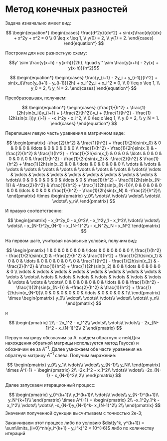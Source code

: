 # Метод конечных разностей

Задача изначально имеет вид:

$$
\begin{equation*}
 \begin{cases}
   \frac{d^2y}{dx^2} + sin(x)\frac{dy}{dx} + x^2y + x^2 = 0
   \\
   0 \leq x \leq 1,
   \\
   y(0) = 2,
   \\
   y(1) = 2.
 \end{cases}
\end{equation*}
$$

Построим для нее разностную схему:

$$y' \sim \frac{y(x+h) - y(x-h)}{2h}, \quad y'' \sim  \frac{y(x+h) - 2y(x) + y(x-h)}{h^2}$$

$$
\begin{equation*}
 \begin{cases}
   \frac{y_{i+1} - 2y_i + y_{i-1}}{h^2} + sin(x_i)\frac{y_{i+1} - y_{i-1}}{2h} + x_i^2y_i + x_i^2 = 0,
   \\
   0 \leq x \leq 1,
   \\
   y_0 = 2,
   \\
   y_N = 2.
 \end{cases}
\end{equation*}
$$

Преобразовывая, получаем:

$$
\begin{equation*}
 \begin{cases}
   (\frac{1}{h^2} + \frac{1}{2h}sin(x_i))y_{i+1} + (-\frac{2}{h^2})y_i + (\frac{1}{h^2} - \frac{1}{2h}sin(x_i))y_{i-1} = -x_i^2y - x_i^2,
   \\
   0 \leq x \leq 1,
   \\
   y_0 = 2,
   \\
   y_N = 1.
 \end{cases}
\end{equation*}
$$

Перепишем левую часть уравнения в матричном виде:

$$
\begin{pmatrix}
 -\frac{2}{h^2} & \frac{1}{h^2} + \frac{1}{2h}sin(x_0) & 0 & 0 & 0 & \ldots & 0 & 0 & 0 & 0 \\
\frac{1}{h^2} - \frac{1}{2h}sin(x_1) & -\frac{2}{h^2} & \frac{1}{h^2} + \frac{1}{2h}sin(x_1) & 0 &  0 & \ldots & 0 & 0 & 0 & 0 \\
0 & \frac{1}{h^2} - \frac{1}{2h}sin(x_2) & -\frac{2}{h^2} & \frac{1}{h^2} + \frac{1}{2h}sin(x_2) & 0 & \ldots  & 0 & 0 & 0 & 0 \\
\vdots & \vdots & \vdots & \vdots & \vdots & \vdots & \vdots & \vdots & \vdots & \vdots\\
\vdots & \vdots & \vdots & \vdots & \vdots & \vdots & \vdots & \vdots & \vdots & \vdots\\
0 & 0 & 0 & 0 & 0 & \ldots & 0 & \frac{1}{h^2} - \frac{1}{2h}sin(x_{N-1}) & -\frac{2}{h^2} & \frac{1}{h^2} + \frac{1}{2h}sin(x_{N-1})\\
0 & 0 & 0 & 0 & 0 & \ldots & 0 & 0 & \frac{1}{h^2} - \frac{1}{2h}sin(x_N) & -\frac{2}{h^2}\\
     \end{pmatrix}
     \times
     \begin{pmatrix}
         y_0\\ 
         \vdots\\
         \vdots\\
         \vdots\\
         \vdots\\
         \vdots\\
         y_n\\ 
     \end{pmatrix}
$$

И правую соответственно:

$$
 \begin{pmatrix}
         - x_0^2y_0 - x_0^2\\ 
         - x_1^2y_1 - x_1^2\\ 
         \vdots\\
         \vdots\\
         \vdots\\
         - x_{N-1}^2y_{N-1} - x_{N-1}^2\\ 
         - x_N^2y_N - x_N^2
     \end{pmatrix}
 $$

 На первом шаге, учитывая начальные условия, получим  вид:

 $$
\begin{pmatrix}
1 & 0 & 0 & 0 & 0 & \ldots & 0 & 0 & 0 & 0 \\
\frac{1}{h^2} - \frac{1}{2h}sin(x_1) & -\frac{2}{h^2} & \frac{1}{h^2} + \frac{1}{2h}sin(x_1) & 0 &  0 & \ldots & 0 & 0 & 0 & 0 \\
0 & \frac{1}{h^2} - \frac{1}{2h}sin(x_2) & -\frac{2}{h^2} & \frac{1}{h^2} + \frac{1}{2h}sin(x_2) & 0 & \ldots  & 0 & 0 & 0 & 0 \\
\vdots & \vdots & \vdots & \vdots & \vdots & \vdots & \vdots & \vdots & \vdots & \vdots\\
\vdots & \vdots & \vdots & \vdots & \vdots & \vdots & \vdots & \vdots & \vdots & \vdots\\
0 & 0 & 0 & 0 & 0 & \ldots & 0 & \frac{1}{h^2} - \frac{1}{2h}sin(x_{N-1}) & -\frac{2}{h^2} & \frac{1}{h^2} + \frac{1}{2h}sin(x_{N-1})\\
0 & 0 & 0 & 0 & 0 & \ldots & 0 & 0 & 0 & 1\\
     \end{pmatrix}
     \times
     \begin{pmatrix}
         y_0\\ 
         \vdots\\
         \vdots\\
         \vdots\\
         \vdots\\
         \vdots\\
         y_n\\ 
     \end{pmatrix}
$$

и

$$
 \begin{pmatrix}
         2\\ 
         - 2x_1^2 - x_1^2\\ 
         \vdots\\
         \vdots\\
         \vdots\\
         - 2x_{N-1}^2 - x_{N-1}^2\\ 
         2
     \end{pmatrix}
 $$

 Первую матрицу обозначим за A. найдем обратную к ней(Для нахождения обратной матрицы используется метод Гаусса) и обозначим ее за $A^{-1}$.
 Далее умножаем обе части уравнения на обратную матрицу $A^{-1}$ слева. Получим выражение:

$$
 \begin{pmatrix}
         y_0\\ 
         y_1\\
         \vdots\\
         \vdots\\
         y_{N-1}\\
         y_N\\ 
     \end{pmatrix}
     \times
     A^{-1}
      =
     \begin{pmatrix}
         2\\ 
         -2x_1^2 - x_1^2\\ 
         \vdots\\
         \vdots\\
         -2x_{N-1} - x_{N-1}^2\\ 
         2\\ 
     \end{pmatrix}
     $$

Далее запускаем итерационный процесс:

$$
  \begin{pmatrix}
          y_0^{k+1}\\ 
          y_1^{k+1}\\
          \vdots\\
          \vdots\\
          y_{N-1}^{k+1}\\
          y_N^{k+1}\\ 
      \end{pmatrix}
      \times
      A^{-1}
       =
      \begin{pmatrix}
          2\\ 
          -x_1^2y_1^k - x_1^2\\ 
          \vdots\\
          \vdots\\
          -x_{N-1}y_{N-1}^k- x_{N-1}^2\\ 
          2\\ 
      \end{pmatrix}
      $$
Значения полученной функции высчитываем с точностью 2e-3;

Заканчиваем этот процесс либо по условию $dist(y^k, y^{k+1}) = \sum\limits_{i=0}^nh(y_i^{k+1} - y_i^k)^2 < 10^{-6}$ либо по количеству итераций

